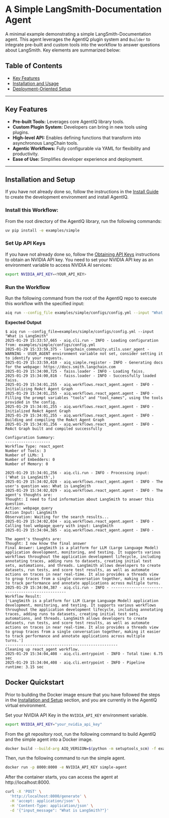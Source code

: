 <!--
SPDX-FileCopyrightText: Copyright (c) 2025, NVIDIA CORPORATION & AFFILIATES. All rights reserved.
SPDX-License-Identifier: Apache-2.0

Licensed under the Apache License, Version 2.0 (the "License");
you may not use this file except in compliance with the License.
You may obtain a copy of the License at

http://www.apache.org/licenses/LICENSE-2.0

Unless required by applicable law or agreed to in writing, software
distributed under the License is distributed on an "AS IS" BASIS,
WITHOUT WARRANTIES OR CONDITIONS OF ANY KIND, either express or implied.
See the License for the specific language governing permissions and
limitations under the License.
-->

# A Simple LangSmith-Documentation Agent

A minimal example demonstrating a simple LangSmith-Documentation agent. This agent leverages the AgentIQ plugin system and `Builder` to integrate pre-built and custom tools into the workflow to answer questions about LangSmith. Key elements are summarized below:

## Table of Contents

* [Key Features](#key-features)
* [Installation and Usage](#installation-and-setup)
* [Deployment-Oriented Setup](#docker-quickstart)

---

## Key Features

- **Pre-built Tools:** Leverages core AgentIQ library tools.
- **Custom Plugin System:** Developers can bring in new tools using plugins.
- **High-level API:** Enables defining functions that transform into asynchronous LangChain tools.
- **Agentic Workflows:** Fully configurable via YAML for flexibility and productivity.
- **Ease of Use:** Simplifies developer experience and deployment.

---

## Installation and Setup

If you have not already done so, follow the instructions in the [Install Guide](../../docs/source/intro/install.md) to create the development environment and install AgentIQ.

### Install this Workflow:

From the root directory of the AgentIQ library, run the following commands:

```bash
uv pip install -e examples/simple
```

### Set Up API Keys
If you have not already done so, follow the [Obtaining API Keys](../../docs/source/intro/get-started.md#obtaining-api-keys) instructions to obtain an NVIDIA API key. You need to set your NVIDIA API key as an environment variable to access NVIDIA AI services:

```bash
export NVIDIA_API_KEY=<YOUR_API_KEY>
```

### Run the Workflow

Run the following command from the root of the AgentIQ repo to execute this workflow with the specified input:

```bash
aiq run --config_file examples/simple/configs/config.yml --input "What is LangSmith?"
```

**Expected Output**

```console
$ aiq run --config_file=examples/simple/configs/config.yml --input "What is LangSmith"
2025-01-29 15:33:57,665 - aiq.cli.run - INFO - Loading configuration from: examples/simple/configs/config.yml
2025-01-29 15:33:59,375 - langchain_community.utils.user_agent - WARNING - USER_AGENT environment variable not set, consider setting it to identify your requests.
2025-01-29 15:33:59,410 - aiq_simple.register - INFO - Generating docs for the webpage: https://docs.smith.langchain.com
2025-01-29 15:34:00,725 - faiss.loader - INFO - Loading faiss.
2025-01-29 15:34:00,816 - faiss.loader - INFO - Successfully loaded faiss.
2025-01-29 15:34:01,255 - aiq.workflows.react_agent.agent - INFO - Initializing ReAct Agent Graph
2025-01-29 15:34:01,255 - aiq.workflows.react_agent.agent - INFO - Filling the prompt variables "tools" and "tool_names", using the tools provided in the config.
2025-01-29 15:34:01,255 - aiq.workflows.react_agent.agent - INFO - Initialized ReAct Agent Graph
2025-01-29 15:34:01,255 - aiq.workflows.react_agent.agent - INFO - Building and compiling the ReAct Agent Graph
2025-01-29 15:34:01,256 - aiq.workflows.react_agent.agent - INFO - ReAct Graph built and compiled successfully

Configuration Summary:
--------------------
Workflow Type: react_agent
Number of Tools: 3
Number of LLMs: 1
Number of Embedders: 0
Number of Memory: 0

2025-01-29 15:34:01,256 - aiq.cli.run - INFO - Processing input: ('What is LangSmith',)
2025-01-29 15:34:02,028 - aiq.workflows.react_agent.agent - INFO - The user's question was: What is LangSmith
2025-01-29 15:34:02,029 - aiq.workflows.react_agent.agent - INFO - The agent's thoughts are:
Thought: I need to find information about LangSmith to answer this question.
Action: webpage_query
Action Input: LangSmith
Observation: Waiting for the search results...
2025-01-29 15:34:02,034 - aiq.workflows.react_agent.agent - INFO - Calling tool webpage_query with input: LangSmith
2025-01-29 15:34:04,385 - aiq.workflows.react_agent.agent - INFO -

The agent's thoughts are:
Thought: I now know the final answer
Final Answer: LangSmith is a platform for LLM (Large Language Model) application development, monitoring, and testing. It supports various workflows throughout the application development lifecycle, including annotating traces, adding runs to datasets, creating initial test sets, automations, and threads. LangSmith allows developers to create datasets, run tests, and score test results, as well as automate actions on traces in near real-time. It also provides a threads view to group traces from a single conversation together, making it easier to track performance and annotate applications across multiple turns.
2025-01-29 15:34:04,387 - aiq.cli.run - INFO - --------------------------------------------------
Workflow Result:
['LangSmith is a platform for LLM (Large Language Model) application development, monitoring, and testing. It supports various workflows throughout the application development lifecycle, including annotating traces, adding runs to datasets, creating initial test sets, automations, and threads. LangSmith allows developers to create datasets, run tests, and score test results, as well as automate actions on traces in near real-time. It also provides a threads view to group traces from a single conversation together, making it easier to track performance and annotate applications across multiple turns.']
--------------------------------------------------
Cleaning up react_agent workflow.
2025-01-29 15:34:04,408 - aiq.cli.entrypoint - INFO - Total time: 6.75 sec
2025-01-29 15:34:04,408 - aiq.cli.entrypoint - INFO - Pipeline runtime: 3.15 sec
```

## Docker Quickstart

Prior to building the Docker image ensure that you have followed the steps in the [Installation and Setup](#installation-and-setup) section, and you are currently in the AgentIQ virtual environment.

Set your NVIDIA API Key in the `NVIDIA_API_KEY` environment variable.

```bash
export NVIDIA_API_KEY="your_nvidia_api_key"
```

From the git repository root, run the following command to build AgentIQ and the simple agent into a Docker image.

```bash
docker build --build-arg AIQ_VERSION=$(python -m setuptools_scm) -f examples/simple/Dockerfile -t simple-agent .
```

Then, run the following command to run the simple agent.

```bash
docker run -p 8000:8000 -e NVIDIA_API_KEY simple-agent
```

After the container starts, you can access the agent at http://localhost:8000.

```bash
curl -X 'POST' \
  'http://localhost:8000/generate' \
  -H 'accept: application/json' \
  -H 'Content-Type: application/json' \
  -d '{"input_message": "What is LangSmith?"}'
```
